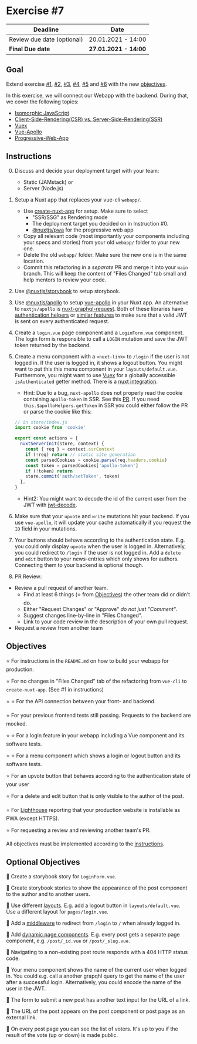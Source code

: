 # Exercise #7

| Deadline                   | Date                   |
| -------------------------- | ---------------------- |
| Review due date (optional) | 20.01.2021 - 14:00     |
| **Final Due date**         | **27.01.2021 - 14:00** |

## Goal

Extend exercise [#1](../1), [#2](../2), [#3](../3), [#4](../4), [#5](../5) and
[#6](../6) with the new [objectives](#objectives).

In this exercise, we will connect our Webapp with the backend. During that, we cover the following topics:
* [Isomorphic JavaScript](https://en.wikipedia.org/wiki/Isomorphic_JavaScript)
* [Client-Side-Rendering(CSR) vs. Server-Side-Rendering(SSR)](https://developers.google.com/web/updates/2019/02/rendering-on-the-web)
* [Vuex](https://vuex.vuejs.org/)
* [Vue-Apollo](https://apollo.vuejs.org/)
* [Progressive-Web-App](https://web.dev/progressive-web-apps/)

## Instructions

0. Discuss and decide your deployment target with your team:
   * Static (JAMstack) or
   * Server (Node.js)

1. Setup a Nuxt app that replaces your vue-cli `webapp/`.
   * Use [create-nuxt-app](https://nuxtjs.org/docs/2.x/get-started/installation#using-create-nuxt-app)
   for setup. Make sure to select 
      * "SSR/SSG" as Rendering mode
      * The deployment target you decided on in Instruction #0.
      * [@nuxtjs/pwa](https://pwa.nuxtjs.org/) for the progressive web app
   * Copy all relevant code (most importantly your components including your specs and stories) from your old `webapp/` folder to your new one. 
   * Delete the old `webapp/` folder. Make sure the new one is in the same location.
   * Commit this refactoring in a *separate* PR and merge it into your `main` branch. This will keep the content of "Files Changed" tab
   small and help mentors to review your code.

2. Use [@nuxtjs/storybook](https://storybook.nuxtjs.org/) to
   setup storybook.

3. Use [@nuxtjs/apollo](https://github.com/nuxt-community/apollo-module) to
   setup [vue-apollo](https://github.com/vuejs/vue-apollo) in your Nuxt app. An
   alternative to `nuxtjs/apollo` is
   [nuxt-graphql-request](https://github.com/Gomah/nuxt-graphql-request). Both
   of these libraries have
   [authentication helpers](https://github.com/nuxt-community/apollo-module#authentication)
   or [similar features](https://github.com/Gomah/nuxt-graphql-request#authentication-via-http-header)
   to make sure that a valid JWT is sent on every authenticated request.

4. Create a `login.vue` page component and a `LoginForm.vue` component. The
   login form is responsible to call a `LOGIN` mutation and save the JWT token
   returned by the backend.

5. Create a menu component with a `<nuxt-link>` to `/login` if the user is
   not logged in. If the user is logged in, it shows a logout button. You might
   want to put this this menu component in your `layouts/default.vue`.
   Furthermore, you might want to use [Vuex](https://vuex.vuejs.org/) for a
   globally accessible `isAuthenticated` getter method. There is a [nuxt integration](https://nuxtjs.org/docs/2.x/directory-structure/store).

   * Hint: Due to a bug, `nuxt-apollo` does not properly read the cookie containing `apollo-token` in SSR. See this [PR](https://github.com/nuxt-community/apollo-module/pull/358). If you need `this.$apolloHelpers.getToken` in SSR you could either follow the PR or parse the cookie like this:
   ```js
   // in store/index.js
   import cookie from 'cookie'

   export const actions = {
     nuxtServerInit(store, context) {
       const { req } = context.ssrContext
       if (!req) return // static site generation
       const parsedCookies = cookie.parse(req.headers.cookie)
       const token = parsedCookies['apollo-token']
       if (!token) return
       store.commit('auth/setToken', token)
     },
   }
   ```
   * Hint2: You might want to decode the id of the current user from the JWT with [jwt-decode](https://github.com/auth0/jwt-decode).

6. Make sure that your `upvote` and `write` mutations hit
   your backend. If you use `vue-apollo`, it will update your cache
   automatically if you request the `ID` field in your mutations. 
   

7. Your buttons should behave according to the authentication state. E.g. you
   could only display `upvote` when the user is logged in. Alternatively,
   you could redirect to `/login` if the user is not logged in.
   Add a `delete` and `edit` button to your news-entries which only shows for authors.
   Connecting them to your backend is optional though.

8. PR Review:
  * Review a pull request of another team.
    * Find at least 6 things (:star: from [Objectives](#objectives)) the other
    team did or didn't do.
    * Either "Request Changes" or "Approve" *do not just "Comment"*.
    * Suggest changes line-by-line in "Files Changed".
    * Link to your code review in the description of your own pull request.
  * Request a review from another team

## Objectives

:star: For instructions in the `README.md` on how to build your webapp for production.

:star: For no changes in "Files Changed" tab of the refactoring from `vue-cli` to `create-nuxt-app`. (See #1 in instructions)

:star: :star: For the API connection between your front- and backend.

:star: For your previous frontend tests still passing. Requests to the backend are mocked.

:star: :star: For a login feature in your webapp including a Vue component and its software tests.

:star: :star: For a menu component which shows a login or logout button and its software tests.

:star: For an upvote button that behaves according to the authentication state of your user

:star: For a delete and edit button that is only visible to the author of the post.

:star: For [Lighthouse](https://developers.google.com/web/tools/lighthouse) reporting that your production website is installable as PWA (except HTTPS).

:star: For requesting a review and reviewing another team's PR.

All objectives must be implemented according to the [instructions](#instructions).

## Optional Objectives

:rocket: Create a storybook story for `LoginForm.vue`.

:rocket: Create storybook stories to show the appearance of the post component to the author and to another users.

:rocket: Use different [layouts](https://nuxtjs.org/docs/2.x/directory-structure/layouts). E.g. add a logout button in `layouts/default.vue`. Use a different layout for `pages/login.vue`.

:rocket: Add a [middleware](https://nuxtjs.org/docs/2.x/directory-structure/middleware) to redirect from `/login` to `/` when already logged in.

:rocket: Add [dynamic page components](https://nuxtjs.org/examples/routing-dynamic-pages/). E.g. every post gets a separate page component, e.g. `/post/_id.vue` or `/post/_slug.vue`.

:rocket: Navigating to a non-existing post route responds with a 404 HTTP status code.

:rocket: Your menu component shows the name of the current user when logged in. You could e.g. call a another grapqhl query to get the name of the user after a successful login. Alternatively, you could encode the name of the user in the JWT.

:rocket: The form to submit a new post has another text input for the URL of a link.

:rocket: The URL of the post appears on the post component or post page as an external link.

:rocket: On every post page you can see the list of voters. It's up to you if the result of the vote (up or down) is made public.
